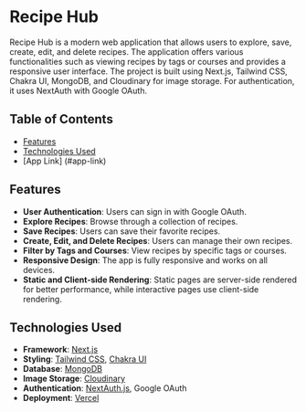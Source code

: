 # Recipe Hub

Recipe Hub is a modern web application that allows users to explore, save, create, edit, and delete recipes. The application offers various functionalities such as viewing recipes by tags or courses and provides a responsive user interface. The project is built using Next.js, Tailwind CSS, Chakra UI, MongoDB, and Cloudinary for image storage. For authentication, it uses NextAuth with Google OAuth.

## Table of Contents
- [Features](#features)
- [Technologies Used](#technologies-used)
- [App Link] (#app-link)


## Features
- **User Authentication**: Users can sign in with Google OAuth.
- **Explore Recipes**: Browse through a collection of recipes.
- **Save Recipes**: Users can save their favorite recipes.
- **Create, Edit, and Delete Recipes**: Users can manage their own recipes.
- **Filter by Tags and Courses**: View recipes by specific tags or courses.
- **Responsive Design**: The app is fully responsive and works on all devices.
- **Static and Client-side Rendering**: Static pages are server-side rendered for better performance, while interactive pages use client-side rendering.

## Technologies Used
- **Framework**: [Next.js](https://nextjs.org/)
- **Styling**: [Tailwind CSS](https://tailwindcss.com/), [Chakra UI](https://chakra-ui.com/)
- **Database**: [MongoDB](https://www.mongodb.com/)
- **Image Storage**: [Cloudinary](https://cloudinary.com/)
- **Authentication**: [NextAuth.js](https://next-auth.js.org/), Google OAuth
- **Deployment**: [Vercel](https://vercel.com/)
